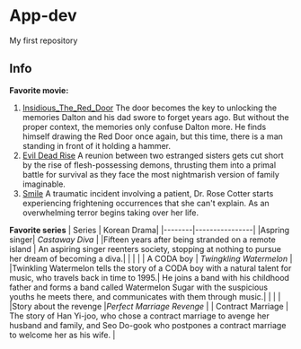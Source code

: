 # App-dev
My first repository
## Info
**Favorite movie:**
1. [Insidious_The_Red_Door](https://www.imdb.com/title/tt13405778/)
  The door becomes the key to unlocking the memories Dalton and his dad swore to forget years ago. But without the proper context, the memories only confuse Dalton more. He finds himself drawing the Red Door once again, but this time, there is a man standing in front of it holding a hammer.
2. [Evil Dead Rise](https://www.imdb.com/title/tt13345606/)
   A reunion between two estranged sisters gets cut short by the rise of flesh-possessing demons, thrusting them into a primal battle for survival as they face the most nightmarish version of family imaginable.
3. [Smile](https://www.imdb.com/title/tt15474916/)
    A traumatic incident involving a patient, Dr. Rose Cotter starts experiencing frightening occurrences that she can't explain. As an overwhelming terror begins taking over her life.

**Favorite series**
| Series | Korean Drama|
|--------|----------------|
|Aspring singer| *Castaway Diva* |
|Fifteen years after being stranded on a remote island | An aspiring singer reenters society, stopping at nothing to pursue her dream of becoming a diva.|
|             |                       |
| A CODA boy | *Twingkling Watermelon* |
|Twinkling Watermelon tells the story of a CODA boy with a natural talent for music, who travels back in time to 1995.| He joins a band with his childhood father and forms a band called Watermelon Sugar with the suspicious youths he meets there, and communicates with them through music.|
|               |                      |
|Story about the revenge |*Perfect Marriage Revenge* |
| Contract Marriage | The story of Han Yi-joo, who chose a contract marriage to avenge her husband and family, and Seo Do-gook who postpones a contract marriage to welcome her as his wife. |


